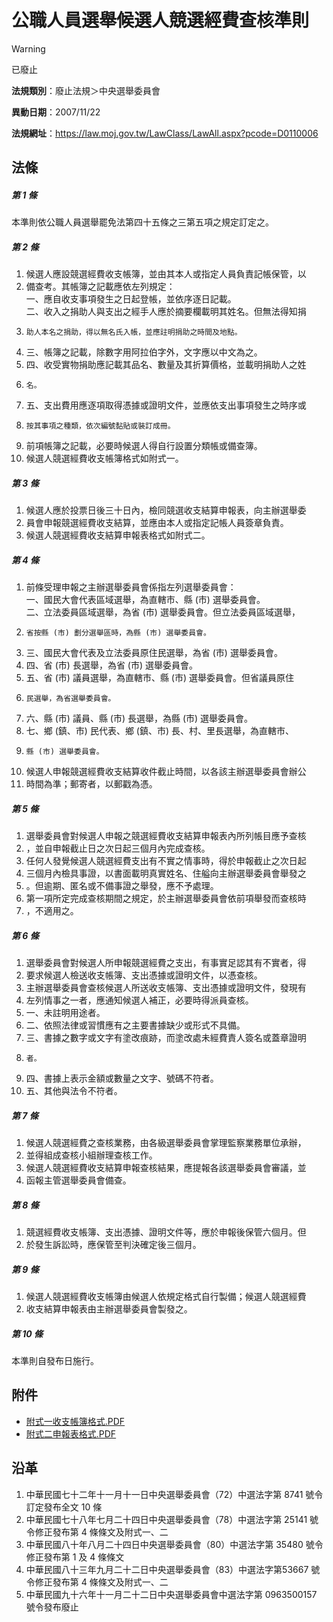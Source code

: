 # 公職人員選舉候選人競選經費查核準則
> [!WARNING]
> 已廢止

**法規類別**：廢止法規＞中央選舉委員會

**異動日期**：2007/11/22  

**法規網址**：https://law.moj.gov.tw/LawClass/LawAll.aspx?pcode=D0110006



## 法條
##### 第 1 條
本準則依公職人員選舉罷免法第四十五條之三第五項之規定訂定之。

##### 第 2 條
1. 候選人應設競選經費收支帳簿，並由其本人或指定人員負責記帳保管，以
1. 備查考。其帳簿之記載應依左列規定：  
一、應自收支事項發生之日起登帳，並依序逐日記載。  
二、收入之捐助人與支出之經手人應於摘要欄載明其姓名。但無法得知捐
1.     助人本名之捐助，得以無名氏入帳，並應註明捐助之時間及地點。
1. 三、帳簿之記載，除數字用阿拉伯字外，文字應以中文為之。
1. 四、收受實物捐助應記載其品名、數量及其折算價格，並載明捐助人之姓
1.     名。
1. 五、支出費用應逐項取得憑據或證明文件，並應依支出事項發生之時序或
1.     按其事項之種類，依次編號黏貼或裝訂成冊。
1. 前項帳簿之記載，必要時候選人得自行設置分類帳或備查簿。
1. 候選人競選經費收支帳簿格式如附式一。

##### 第 3 條
1. 候選人應於投票日後三十日內，檢同競選收支結算申報表，向主辦選舉委
1. 員會申報競選經費收支結算，並應由本人或指定記帳人員簽章負責。
1. 候選人競選經費收支結算申報表格式如附式二。

##### 第 4 條
1. 前條受理申報之主辦選舉委員會係指左列選舉委員會：  
一、國民大會代表區域選舉，為直轄市、縣 (市) 選舉委員會。  
二、立法委員區域選舉，為省 (市) 選舉委員會。但立法委員區域選舉，
1.     省按縣 (市) 劃分選舉區時，為縣 (市) 選舉委員會。
1. 三、國民大會代表及立法委員原住民選舉，為省 (市) 選舉委員會。
1. 四、省 (市) 長選舉，為省 (市) 選舉委員會。
1. 五、省 (市) 議員選舉，為直轄市、縣 (市) 選舉委員會。但省議員原住
1.     民選舉，為省選舉委員會。
1. 六、縣 (市) 議員、縣 (市) 長選舉，為縣 (市) 選舉委員會。
1. 七、鄉 (鎮、市) 民代表、鄉 (鎮、市) 長、村、里長選舉，為直轄市、
1.     縣 (市) 選舉委員會。
1. 候選人申報競選經費收支結算收件截止時間，以各該主辦選舉委員會辦公
1. 時間為準；郵寄者，以郵戳為憑。

##### 第 5 條
1. 選舉委員會對候選人申報之競選經費收支結算申報表內所列帳目應予查核
1. ，並自申報截止日之次日起三個月內完成查核。
1. 任何人發覺候選人競選經費支出有不實之情事時，得於申報截止之次日起
1. 三個月內檢具事證，以書面載明真實姓名、住艗向主辦選舉委員會舉發之
1. 。但逾期、匿名或不備事證之舉發，應不予處理。
1. 第一項所定完成查核期間之規定，於主辦選舉委員會依前項舉發而查核時
1. ，不適用之。

##### 第 6 條
1. 選舉委員會對候選人所申報競選經費之支出，有事實足認其有不實者，得
1. 要求候選人檢送收支帳簿、支出憑據或證明文件，以憑查核。
1. 主辦選舉委員會查核候選人所送收支帳簿、支出憑據或證明文件，發現有
1. 左列情事之一者，應通知候選人補正，必要時得派員查核。
1. 一、未註明用途者。
1. 二、依照法律或習慣應有之主要書據缺少或形式不具備。
1. 三、書據之數字或文字有塗改痕跡，而塗改處未經費責人簽名或蓋章證明
1.     者。
1. 四、書據上表示金額或數量之文字、號碼不符者。
1. 五、其他與法令不符者。

##### 第 7 條
1. 候選人競選經費之查核業務，由各級選舉委員會掌理監察業務單位承辦，
1. 並得組成查核小組辦理查核工作。
1. 候選人競選經費收支結算申報查核結果，應提報各該選舉委員會審議，並
1. 函報主管選舉委員會備查。

##### 第 8 條
1. 競選經費收支帳簿、支出憑據、證明文件等，應於申報後保管六個月。但
1. 於發生訴訟時，應保管至判決確定後三個月。

##### 第 9 條
1. 候選人競選經費收支帳簿由候選人依規定格式自行製備；候選人競選經費
1. 收支結算申報表由主辦選舉委員會製發之。

##### 第 10 條
本準則自發布日施行。
## 附件
* [附式一收支帳簿格式.PDF](https://law.moj.gov.tw/LawClass/LawGetFile.ashx?FileId=0000018593)
* [附式二申報表格式.PDF](https://law.moj.gov.tw/LawClass/LawGetFile.ashx?FileId=0000018594)
## 沿革
1. 中華民國七十二年十一月十一日中央選舉委員會（72）中選法字第 8741 號令訂定發布全文 10 條
1. 中華民國七十八年七月二十四日中央選舉委員會（78）中選法字第 25141  號令修正發布第 4  條條文及附式一、二
1. 中華民國八十年八月二十四日中央選舉委員會（80）中選法字第 35480  號令修正發布第 1  及 4  條條文
1. 中華民國八十三年九月二十二日中央選舉委員會（83）中選法字第53667 號令修正發布第 4  條條文及附式一、二
1. 中華民國九十六年十一月二十二日中央選舉委員會中選法字第 0963500157 號令發布廢止                                              
